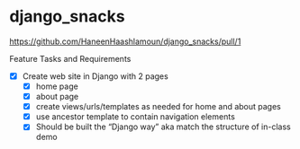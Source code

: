 # django_snacks

https://github.com/HaneenHaashlamoun/django_snacks/pull/1

Feature Tasks and Requirements
- [x] Create web site in Django with 2 pages
    - [x] home page
    - [x] about page
    - [x] create views/urls/templates as needed for home and about pages
    - [x] use ancestor template to contain navigation elements
    - [x] Should be built the “Django way” aka match the structure of in-class demo
